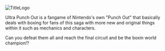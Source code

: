 ![TitleLogo](https://github.com/user-attachments/assets/e05493d4-5c50-4612-9950-0c7478ae7991)

Ultra Punch Out is a fangame of Nintendo's own "Punch Out" that basically deals with boxing for fans
of this saga with more new and original things within it such as mechanics and characters.

Can you defeat them all and reach the final circuit and be the boxin world champion!?

